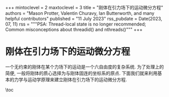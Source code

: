 <!-- @def title = "刚体在引力场下的运动微分方程"
@def tags = ["刚体", "理论力学"]
@def author = "张晓明"
@def date = "2023-07-11"
@def page-foot=false -->

+++
mintoclevel = 2
maxtoclevel = 3
title = "刚体在引力场下的运动微分方程"
authors = "Mason Protter, Valentin Churavy, Ian Butterworth, and many helpful contributors"
published = "11 July 2023"
rss_pubdate = Date(2023, 07, 11)
rss = """PSA: Thread-local state is no longer recommended; Common misconceptions about threadid() and nthreads()"""
+++

# 刚体在引力场下的运动微分方程

一个无约束的刚体在某个力场下的运动是一个六自由度的复杂系统. 为了处理上的简便, 一般将刚体的质心选择为与刚体固连的坐标系的原点. 下面我们就来利用基本的力学与运动学原理来建立刚体在引力场下的运动微分方程.


\toc